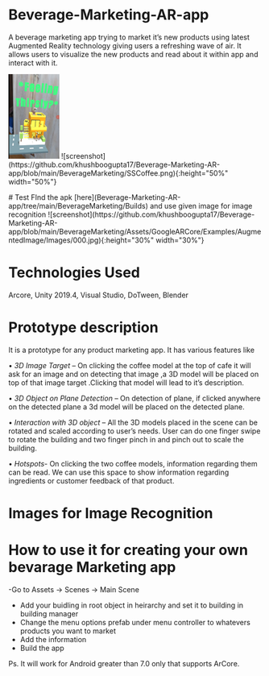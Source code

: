 # Beverage-Marketing-AR-app
A beverage marketing app trying to market it’s new products using latest Augmented Reality  technology giving users a refreshing wave of air. It allows users to visualize the new products  and read about it within app and interact with it. 
<p>
<img src="https://github.com/khushboogupta17/Beverage-Marketing-AR-app/blob/main/BeverageMarketing/SSBuilding.png" width="20%" height="20%">
![screenshot](https://github.com/khushboogupta17/Beverage-Marketing-AR-app/blob/main/BeverageMarketing/SSCoffee.png){:height="50%" width="50%"}
</p>
# Test
FInd the apk [here](Beverage-Marketing-AR-app/tree/main/BeverageMarketing/Builds)
and use given image for image recognition
![screenshot](https://github.com/khushboogupta17/Beverage-Marketing-AR-app/blob/main/BeverageMarketing/Assets/GoogleARCore/Examples/AugmentedImage/Images/000.jpg){:height="30%" width="30%"}

# Technologies Used
Arcore, Unity 2019.4, Visual Studio, DoTween, Blender

# Prototype description 
It is a prototype for any product marketing app. It has various features like  

• _3D Image Target_ – On clicking the coffee model at the top of cafe it will ask for an image and on detecting that image ,a 3D model will be placed on top of that image target .Clicking that model will lead to it’s description. 

• _3D Object on Plane Detection_ – On detection of plane, if clicked anywhere on the  detected plane a 3d model will be placed on the detected plane. 

• _Interaction with 3D object_ – All the 3D models placed in the scene can be rotated and  scaled according to user’s needs. User can do one finger swipe to rotate the building  and two finger pinch in and pinch out to scale the building. 

• _Hotspots_- On clicking the two coffee models, information regarding them can be read.  We can use this space to show information regarding ingredients or customer  feedback of that product. 

# Images for Image Recognition


# How to use it for creating your own bevarage Marketing app
  -Go to Assets -> Scenes -> Main Scene
 - Add your buidling in root object in heirarchy and set it to building in building manager
 - Change the menu options prefab under menu controller to whatevers products you want to market
 - Add the information 
 - Build the app


Ps. It will work for Android greater than 7.0 only that supports ArCore.
